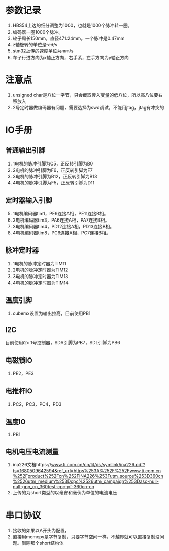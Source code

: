 # 参数记录
1. HBS54上边的细分调整为1000，也就是1000个脉冲转一圈。
2. 编码器一圈1000个脉冲。
3. 轮子周长150mm，直径471.24mm。一个脉冲是0.47mm
4. ~~z轴旋转的单位是rad/s~~
5. ~~stm32上传的速度单位为mm/s~~
6. 车子行进方向为x轴正方向，右手系，左手方向为y轴正方向
   
# 注意点
1. unsigned char是八位一字节，只会截取传入变量的低八位，所以高八位要右移放入
2. 2号定时器做编码器有问题，需要选择为swd调试，不能用jtag，jtag有冲突的



# IO手册
## 普通输出引脚
1. 1电机的脉冲引脚为C5，正反转引脚为B0
2. 2电机的脉冲引脚为F6，正反转引脚为F7
3. 3电机的脉冲引脚为B12，正反转引脚为B13
4. 4电机的脉冲引脚为F5，正反转引脚为D11
## 定时器输入引脚
5. 1电机编码器tim1，PE9连接A相，PE11连接B相。
6. 2电机编码器tim3，PA6连接A相，PA7连接B相。
7. 3电机编码器tim4，PD12连接A相，PD13连接B相。
8. 4电机编码器tim8，PC6连接A相，PC7连接B相。
## 脉冲定时器
1. 1电机的脉冲定时器为TIM11
2. 2电机的脉冲定时器为TIM12
3. 3电机的脉冲定时器为TIM13
4. 4电机的脉冲定时器为TIM14
## 温度引脚
1. cubemx设置为输出拉高，目前使用PB1
## I2C
目前使用i2c 1号控制器，SDA引脚为PB7，SDL引脚为PB6
## 电磁锁IO
1. PE2，PE3
## 电推杆IO
1. PC2，PC3，PC4，PD3
## 温度IO
1. PB1
## 电机电压电流测量
1. ina226文档https://www.ti.com.cn/cn/lit/ds/symlink/ina226.pdf?ts=1680509642594&ref_url=https%253A%252F%252Fwww.ti.com.cn%252Fproduct%252Fcn%252FINA226%253Futm_source%253D360cn%2526utm_medium%253Dcpc%2526utm_campaign%253Dasc-null-null-gpn_cn_360test-cpc-pf-360cn-cn
2. 上传的为short类型的以毫安和毫伏为单位的电流电压
# 串口协议
1. 接收的如果以A开头为配置，
2. 直接用memcpy是字节复制，只要字节空间一样，不越界就可以直接复制没问题。删除那个short结构体